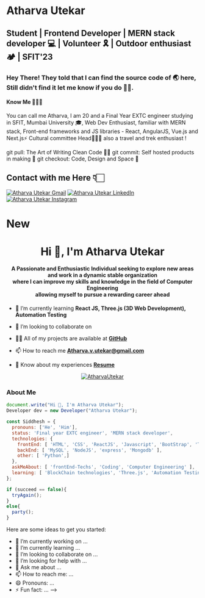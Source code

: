 # Atharva Utekar
## Student | Frontend Developer | MERN stack developer 💻 | Volunteer 🎗️ | Outdoor enthusiast 🏕️ | SFIT'23

### Hey There! They told that I can find the source code of 🌏 here, Still didn't find it let me know if you do 🙏🏻.

#### Know Me 🙋🏻‍♂️
You can call me Atharva, I am 20 and a Final Year EXTC engineer studying in SFIT, Mumbai University 🎓,
Web Dev Enthusiast, familiar with MERN stack, Front-end frameworks and JS libraries - React, AngularJS, Vue.js and Next.js⚡
Cultural committee Head🤹🏻‍♂️ also a travel and trek enthusiast !


git pull: The Art of Writing Clean Code 👌🏻
git commit: Self hosted products in making 🤩
git checkout: Code, Design and Space 🚀

## Contact with me Here 👇🏻


<a href="mailto:atharva.v.utekar@gmail.com">![Atharva Utekar Gmail](https://user-images.githubusercontent.com/65060103/126262505-014b0278-1ace-4bc4-92dc-438ce47e00e3.png)</a> <a href="https://www.linkedin.com/in/atharva-utekar-8b245b1b0/">![Atharva Utekar LinkedIn](https://user-images.githubusercontent.com/65060103/126262769-03da501e-12a1-4ece-8745-497c7d2e203e.png)</a> <a href="https://www.instagram.com/_aaatharva">![Atharva Utekar Instagram](https://user-images.githubusercontent.com/65060103/126262775-fe918a4f-007a-4df2-83e9-a1a0ea4fc7a7.png)</a>  







# New



<h1 align="center">Hi 👋, I'm Atharva Utekar</h1>
<h4 align="center">A Passionate and Enthusiastic Individual seeking to explore new areas and work in a dynamic stable organization <br> where I can improve my skills and knowledge in the field of Computer Engineering <br> allowing myself to pursue a rewarding career ahead</h4>





- 🌱 I’m currently learning **React JS, Three.js (3D Web Development), Automation Testing**

- 👯 I’m looking to collaborate on 

- 👨‍💻 All of my projects are available at **[GitHub](https://github.com/AtharvaUtekar)**

- 📫 How to reach me **Atharva.v.utekar@gmail.com**

- 📄 Know about my experiences **[Resume]()**

<p align="center"> 
<a href="https://github.com/ryo-ma/github-profile-trophy"><img src="https://github-profile-trophy.vercel.app/?username=AtharvaUtekar&theme=darkhub" alt="AtharvaUtekar" /></a> 
</p>


<h3 align="left">About Me</h3>

``` javascript
document.write("Hi 👋, I'm Atharva Utekar");
Developer dev = new Developer("Atharva Utekar");

const Siddhesh = {
  pronouns: ['He', 'Him'],
  status: 'Final year EXTC engineer', 'MERN stack developer',
  technologies: {
    frontEnd: [ 'HTML', 'CSS', 'ReactJS', 'Javascript', 'BootStrap', 'Tailwind CSS', 'Material UI' ],
    backEnd: [ 'MySQL', 'NodeJS', 'express', 'Mongodb' ],
    other: [ 'Python',]
  },
  askMeAbout: [ 'frontEnd-Techs', 'Coding', 'Computer Engineering' ],
  learning: [ 'BlockChain technologies', 'Three.js', 'Automation Testing' ]    
};

if (succeed == false){
  tryAgain();
}
else{
  party();
}
```







Here are some ideas to get you started:

- 🔭 I’m currently working on ...
- 🌱 I’m currently learning ...
- 👯 I’m looking to collaborate on ...
- 🤔 I’m looking for help with ...
- 💬 Ask me about ...
- 📫 How to reach me: ...
- 😄 Pronouns: ...
- ⚡ Fun fact: ...
-->
